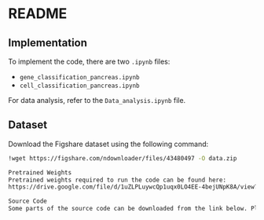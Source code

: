 # README

## Implementation

To implement the code, there are two `.ipynb` files:

- `gene_classification_pancreas.ipynb`
- `cell_classification_pancreas.ipynb`

For data analysis, refer to the `Data_analysis.ipynb` file.

## Dataset

Download the Figshare dataset using the following command:

```bash
!wget https://figshare.com/ndownloader/files/43480497 -O data.zip

Pretrained Weights
Pretrained weights required to run the code can be found here:
https://drive.google.com/file/d/1uZLPLuywcQp1uqx0LO4EE-4bejUNpK8A/view?usp=drive_link

Source Code
Some parts of the source code can be downloaded from the link below. Please place them under the geneformer/ folder before running gene_classification_pancreas.ipynb and cell_classification_pancreas.ipynb: https://drive.google.com/file/d/1JMp_n15m0tQvCTAL7TvQ6vpj14jkVGgO/view?usp=drive_link
